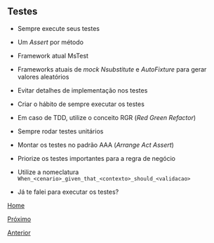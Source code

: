 ## Testes

- Sempre execute seus testes

- Um _Assert_ por método

- Framework atual MsTest

- Frameworks atuais de _mock_ _Nsubstitute_ e _AutoFixture_ para gerar valores aleatórios

- Evitar detalhes de implementação nos testes

- Criar o hábito de sempre executar os testes

- Em caso de TDD, utilize o conceito RGR (_Red Green Refactor_)

- Sempre rodar testes unitários

- Montar os testes no padrão AAA (_Arrange Act Assert_)

- Priorize os testes importantes para a regra de negócio

- Utilize a nomeclatura `When_<cenario>_given_that_<contexto>_should_<validacao>`

- Já te falei para executar os testes?



[Home](https://github.com/Cappta/best-practices)

[Próximo](https://github.com/Cappta/best-practices/blob/master/codingGuidelines/Exceptions.md)

[Anterior](https://github.com/Cappta/best-practices/blob/master/codingGuidelines/Comments.md)